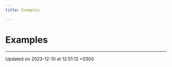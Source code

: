 ```yaml
---
title: Examples

---
```


# Examples







-------------------------------

Updated on 2023-12-10 at 12:51:12 +0300
